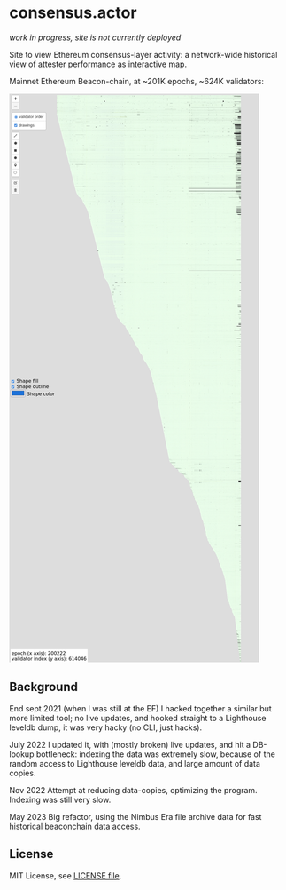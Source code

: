 # consensus.actor

*work in progress, site is not currently deployed*

Site to view Ethereum consensus-layer activity:
a network-wide historical view of attester performance as interactive map.

Mainnet Ethereum Beacon-chain, at ~201K epochs, ~624K validators:

![Example visualization](.github/assets/example.png)

## Background

End sept 2021 (when I was still at the EF) I hacked together a similar but more limited tool;
no live updates, and hooked straight to a Lighthouse leveldb dump, it was very hacky (no CLI, just hacks).

July 2022 I updated it, with (mostly broken) live updates, and hit a DB-lookup bottleneck:
indexing the data was extremely slow, because of the random access to Lighthouse leveldb data,
and large amount of data copies.

Nov 2022 Attempt at reducing data-copies, optimizing the program. Indexing was still very slow.

May 2023 Big refactor, using the Nimbus Era file archive data for fast historical beaconchain data access.


## License

MIT License, see [LICENSE file](./LICENSE).

